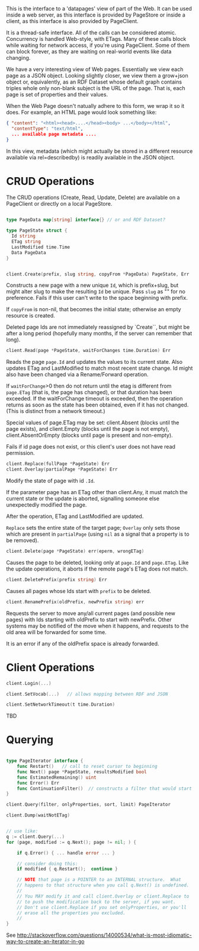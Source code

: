 This is the interface to a 'datapages' view of part of the Web.  It
can be used inside a web server, as this interface is provided by
PageStore or inside a client, as this interface is also provided by
PageClient.

It is a thread-safe interface.  All of the calls can be considered
atomic.  Concurrency is handled Web-style, with ETags.  Many of these
calls block while waiting for network access, if you're using
PageClient.  Some of them can block forever, as they are waiting on
real-world events like data changing.

We have a very interesting view of Web pages.  Essentially we view
each page as a JSON object.  Looking slightly closer, we view them a
grow+json object or, equivalently, as an RDF Dataset whose default
graph contains triples whole only non-blank subject is the URL of the
page.  That is, each page is set of properties and their values.

When the Web Page doesn't natually adhere to this form, we wrap it so
it does.  For example, an HTML page would look something like:

```json
{ "content": "<html><head>....</head><body> ...</body></html",
  "contentType": "text/html",
  ... available page metadata ....
}
```

In this view, metadata (which might actually be stored in a
different resource available via rel=describedby) is readily available
in the JSON object.


CRUD Operations
===============

The CRUD operations (Create, Read, Update, Delete) are available on a
PageClient or directly on a local PageStore.

```go

type PageData map[string] interface{} // or and RDF Dataset?

type PageState struct {
  Id string
  ETag string
  LastModified time.Time
  Data PageData
}


client.Create(prefix, slug string, copyFrom *PageData) PageState, Err
```

Constructs a new page with a new unique `Id`, which is prefix+slug,
but might alter slug to make the resulting `Id` be unique.  Pass
`slug` as "" for no preference.  Fails if this user can't write to the
space beginning with prefix.

If `copyFrom` is non-nil, that becomes the initial state; otherwise an
empty resource is created.

Deleted page Ids are not immediately reassigned by `Create``, but might
be after a long period (hopefully many months, if the server can
remember that long).

```go
client.Read(page *PageState, waitForChanges time.Duration) Err
```
 
Reads the page `page.Id` and updates the values to its current state.  Also updates ETag and LastModified to match most recent state change.  Id might also have been changed via a Rename/Forward operation.

If `waitForChange`>0 then do not return until the etag is different from `page.ETag` (that is, the page has changed), or that duration has been exceeded.  If the waitForChange timeout is exceeded, then the operation returns as soon as the state has been obtained, even if it has not changed.   (This is distinct from a network timeout.)

Special values of page.ETag may be set: client.Absent (blocks until the page exists), and client.Empty (blocks until the page is not empty), client.AbsentOrEmpty (blocks until page is present and non-empty).

Fails if id page does not exist, or this client's user does not have read permission.


```go
client.Replace(fullPage *PageState) Err
client.Overlay(partialPage *PageState) Err
```

Modify the state of page with id `.Id`.   

If the parameter page has an ETag other than client.Any, it must match the current state or the update is aborted, signalling someone else unexpectedly modified the page.

After the operation, ETag and LastModified are updated.

`Replace` sets the entire state of the target page; `Overlay` only sets those which are present in `partialPage` (using `nil` as a signal that a property is to be removed).


```go
client.Delete(page *PageState) err(eperm, wrongETag)
```

Causes the page to be deleted, looking only at `page.Id` and `page.ETag`.  Like the update operations, it aborts if the remote page's ETag does not match.

```go
client.DeletePrefix(prefix string) Err
```

Causes all pages whose Ids start with `prefix` to be deleted.

```go
client.RenamePrefix(oldPrefix, newPrefix string) err
```

Requests the server to move any/all current pages (and possible new pages) with Ids starting with oldPrefix to start with newPrefix.   Other systems may be notified of the move when it happens, and requests to the old area will be forwarded for some time.

It is an error if any of the oldPrefix space is already forwarded.



Client Operations
=================

```go
client.Login(...)

client.SetVocab(...)   // allows mapping between RDF and JSON

client.SetNetworkTimeout(t time.Duration)
```

TBD


Querying
========

```go

type PageIterator interface {
	func Restart()   // call to reset cursor to beginning
    func Next() page *PageState, resultsModified bool
    func EstimatedRemaining() uint
    func Error() Err
    func ContinuationFilter()  // constructs a filter that would start here
}

client.Query(filter, onlyProperties, sort, limit) PageIterator

client.Dump(waitNotETag)


// use like:
q := client.Query(...)
for (page, modified := q.Next(); page != nil; ) {

    if q.Error() { ... handle error ... }

    // consider doing this:
    if modified { q.Restart();  continue }

	// NOTE that page is a POINTER to an INTERNAL structure.  What
	// happens to that structure when you call q.Next() is undefined.
	//
	// You MAY modify it and call client.Overlay or client.Replace to
	// to push the modification back to the server, if you want.
	// Don't use client.Replace if you set onlyProperties, or you'll
	// erase all the properties you excluded.
	// 
}

```
     

See http://stackoverflow.com/questions/14000534/what-is-most-idiomatic-way-to-create-an-iterator-in-go

